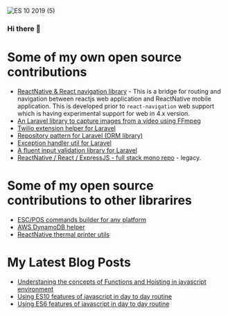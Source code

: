 ![ES 10  2019 (5)](https://user-images.githubusercontent.com/14037682/122685662-7ea2f400-d22a-11eb-9af7-8d6213e16f3f.png)

### Hi there 👋

<!--
**lakshmaji/lakshmaji** is a ✨ _special_ ✨ repository because its `README.md` (this file) appears on your GitHub profile.

Here are some ideas to get you started:

- 🔭 I’m currently working on ...
- 🌱 I’m currently learning ...
- 👯 I’m looking to collaborate on ...
- 🤔 I’m looking for help with ...
- 💬 Ask me about ...
- 📫 How to reach me: ...
- 😄 Pronouns: ...
- ⚡ Fun fact: ...
-->

# Some of my own open source contributions
<!--  my public repositories -->
- [ReactNative & React navigation library](https://github.com/lakshmaji/navigation) - This is a bridge for routing and navigation between reactjs web application and ReactNative mobile application. This is developed prior to `react-navigation` web support which is having experimental support for web in 4.x version.
- [An Laravel library to capture images from a video using FFmpeg](https://github.com/lakshmaji/Thumbnail)
- [Twilio extension helper for Laravel](https://github.com/lakshmaji/twilio)
- [Repository pattern for Laravel (ORM library)](https://github.com/lakshmaji/repository)
- [Exception handler util for Laravel](https://github.com/lakshmaji/exceptions)
- [A fluent input validation library for Laravel](https://github.com/lakshmaji/validators)
- [ReactNative / React / ExpressJS - full stack mono repo](https://github.com/lakshmaji/full-stack-react-native-web) - legacy.

# Some of my open source contributions to other librarires
<!--  my other organization contributions -->

- [ESC/POS commands builder for any platform](https://github.com/hitz-group/xml-escpos-helper)
- [AWS DynamoDB helper](https://github.com/hitz-group/dynamo-helper)
- [ReactNative thermal printer utils](https://github.com/hitz-group/rn-receipt-printer-utils)

# My Latest Blog Posts
<!--  medium -->
- [Understaning the concepts of Functions and Hoisting in javascript environment](https://lakshmaji.medium.com/functions-and-hoisting-using-javascript-in-day-to-day-routine-c28e1a931892)
- [Using ES10 features of javascript in day to day routine](https://lakshmaji.medium.com/ecmascript-es10-using-javascript-in-day-to-day-routine-ec60ac9c375e)
- [Using ES6 features of javascript in day to day routine](https://lakshmaji.medium.com/ecmascript-es6-using-javascript-in-day-to-day-routine-ab7f3f3c3236)
